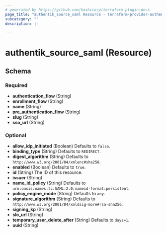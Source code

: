 ```yaml
---
# generated by https://github.com/hashicorp/terraform-plugin-docs
page_title: "authentik_source_saml Resource - terraform-provider-authentik"
subcategory: ""
description: |-
  
---
```


# authentik_source_saml (Resource)





<!-- schema generated by tfplugindocs -->
## Schema

### Required

- **authentication_flow** (String)
- **enrollment_flow** (String)
- **name** (String)
- **pre_authentication_flow** (String)
- **slug** (String)
- **sso_url** (String)

### Optional

- **allow_idp_initiated** (Boolean) Defaults to `false`.
- **binding_type** (String) Defaults to `REDIRECT`.
- **digest_algorithm** (String) Defaults to `http://www.w3.org/2001/04/xmlenc#sha256`.
- **enabled** (Boolean) Defaults to `true`.
- **id** (String) The ID of this resource.
- **issuer** (String)
- **name_id_policy** (String) Defaults to `urn:oasis:names:tc:SAML:2.0:nameid-format:persistent`.
- **policy_engine_mode** (String) Defaults to `any`.
- **signature_algorithm** (String) Defaults to `http://www.w3.org/2001/04/xmldsig-more#rsa-sha256`.
- **signing_kp** (String)
- **slo_url** (String)
- **temporary_user_delete_after** (String) Defaults to `days=1`.
- **uuid** (String)


